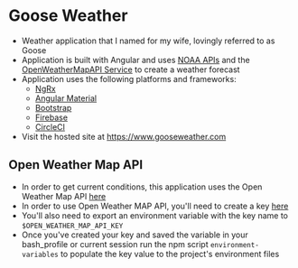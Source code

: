 # Goose Weather
- Weather application that I named for my wife, lovingly referred to as Goose
- Application is built with Angular and uses [NOAA APIs](https://www.weather.gov/documentation/services-web-api) and the [OpenWeatherMapAPI Service](https://openweathermap.org/api) to create a weather forecast
- Application uses the following platforms and frameworks:
    - [NgRx](https://ngrx.io/) 
    - [Angular Material](https://material.angular.io/)
    - [Bootstrap](https://getbootstrap.com/)
    - [Firebase](https://firebase.google.com/)
    - [CircleCI](https://circleci.com/)
- Visit the hosted site at https://www.gooseweather.com

## Open Weather Map API
- In order to get current conditions, this application uses the Open Weather Map API [here](https://openweathermap.org/api)
- In order to use Open Weather MAP API, you'll need to create a key [here](https://openweathermap.org/appid)
- You'll also need to export an environment variable with the key name to `$OPEN_WEATHER_MAP_API_KEY`
- Once you've created your key and saved the variable in your bash_profile or current session run the npm script `environment-variables` to populate the key value to the project's environment files
